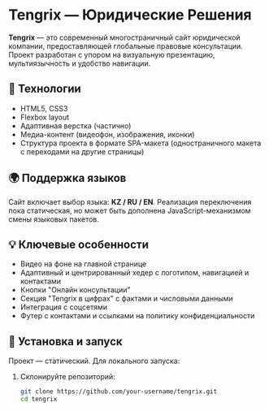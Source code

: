 # Tengrix — Юридические Решения

**Tengrix** — это современный многостраничный сайт юридической компании, предоставляющей глобальные правовые консультации. Проект разработан с упором на визуальную презентацию, мультиязычность и удобство навигации.

## 🔧 Технологии

- HTML5, CSS3
- Flexbox layout
- Адаптивная верстка (частично)
- Медиа-контент (видеофон, изображения, иконки)
- Структура проекта в формате SPA-макета (одностраничного макета с переходами на другие страницы)

## 🌍 Поддержка языков

Сайт включает выбор языка: **KZ / RU / EN**. Реализация переключения пока статическая, но может быть дополнена JavaScript-механизмом смены языковых пакетов.

## 💡 Ключевые особенности

- Видео на фоне на главной странице
- Адаптивный и центрированный хедер с логотипом, навигацией и контактами
- Кнопки "Онлайн консультации"
- Секция "Tengrix в цифрах" с фактами и числовыми данными
- Интеграция с соцсетями
- Футер с контактами и ссылками на политику конфиденциальности

## 📌 Установка и запуск

Проект — статический. Для локального запуска:

1. Склонируйте репозиторий:
   ```bash
   git clone https://github.com/your-username/tengrix.git
   cd tengrix
